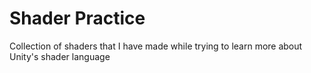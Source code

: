 # Shader Practice

Collection of shaders that I have made while trying to learn more about Unity's shader language
